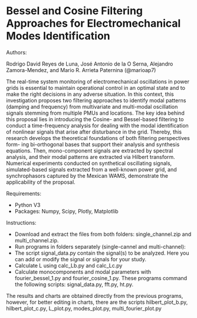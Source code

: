 # Bessel and Cosine Filtering Approaches for Electromechanical Modes Identification

Authors:

Rodrigo David Reyes de Luna, José Antonio de la O Serna, Alejandro Zamora-Mendez, and Mario R. Arrieta Paternina (@marioap7)

The real-time system monitoring of electromechanical oscillations in power grids
is essential to maintain operational control in an optimal state and to make the
right decisions in any adverse situation. In this context, this investigation proposes
two filtering approaches to identify modal patterns (damping and frequency) from
multivariate and multi-modal oscillation signals stemming from multiple PMUs and
locations. The key idea behind this proposal lies in introducing the Cosine- and
Bessel-based filtering to conduct a time-frequency analysis for dealing with the modal
identification of nonlinear signals that arise after disturbance in the grid. Thereby,
this research develops the theoretical foundations of both filtering perspectives form-
ing bi-orthogonal bases that support their analysis and synthesis equations. Then,
mono-component signals are extracted by spectral analysis, and their modal patterns
are extracted via Hilbert transform. Numerical experiments conducted on synthetical
oscillating signals, simulated-based signals extracted from a well-known power grid,
and synchrophasors captured by the Mexican WAMS, demonstrate the applicability
of the proposal.

Requirements:

  * Python V3 
  * Packages: Numpy, Scipy, Plotly, Matplotlib
  
Instructions:

  * Download and extract the files from both folders: single_channel.zip and multi_channel.zip.
  * Run programs in folders separately (single-cannel and multi-channel):
  * The script signal_data.py contain the signal(s) to be analyzed. Here you can add or modify the signal or signals for your study.
  * Calculate L using calc_Lb.py and calc_Lc.py
  * Calculate monocomponents and modal parameters with fourier_bessel_1.py and fourier_cosine_1.py. These programs command the following scripts: signal_data.py, fft.py, ht.py.

The results and charts are obtained directly from the previous programs, however, for better editing in charts, there are the scripts hilbert_plot_b.py, hilbert_plot_c.py, L_plot.py, modes_plot.py, multi_fourier_plot.py
